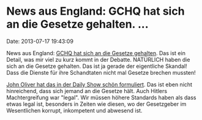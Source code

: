 News aus England: GCHQ hat sich an die Gesetze gehalten. \...
=============================================================

Date: 2013-07-17 19:43:09

News aus England: [GCHQ hat sich an die Gesetze
gehalten](http://www.heise.de/-1919490). Das ist ein Detail, was mir
viel zu kurz kommt in der Debatte. NATÜRLICH haben die sich an die
Gesetze gehalten. Das ist ja gerade der eigentliche Skandal! Dass die
Dienste für ihre Schandtaten nicht mal Gesetze brechen mussten!

[John Oliver hat das in der Daily Show schön
formuliert](http://www.youtube.com/watch?v=tilfgWzhsns#t=9m30s). Das ist
eben nicht hinreichend, dass sich jemand an die Gesetze hält. Auch
Hitlers Machtergreifung war \"legal\". Wir müssen höhere Standards haben
als dass etwas legal ist, besonders in Zeiten wie diesen, wo der
Gesetzgeber im Wesentlichen korrupt, inkompetent und abwesend ist.
